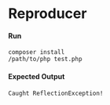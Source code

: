 Reproducer
==========

#### Run

```
composer install
/path/to/php test.php
```

#### Expected Output

```
Caught ReflectionException!
```
